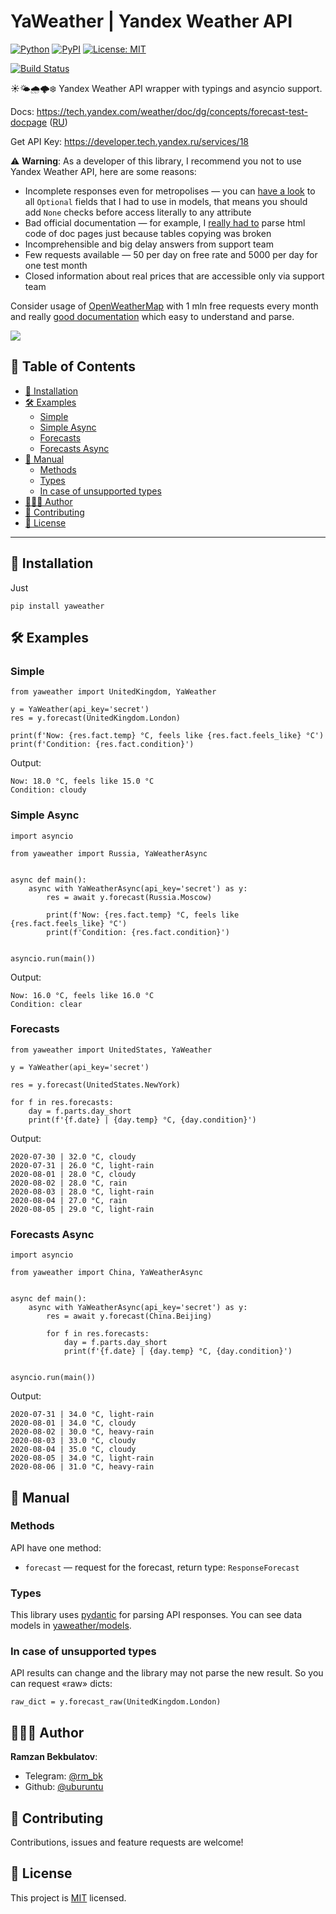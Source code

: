 # YaWeather | Yandex Weather API

[![Python](https://img.shields.io/badge/Python-3.6%20%7C%203.7%20%7C%203.8-blue.svg?longCache=true)]()
[![PyPI](https://img.shields.io/pypi/v/yaweather.svg)](https://pypi.python.org/pypi/yaweather)
[![License: MIT](https://img.shields.io/badge/License-MIT-green.svg)](https://github.com/uburuntu/yaweather/blob/master/LICENSE)

[![Build Status](https://travis-ci.org/uburuntu/yaweather.svg?branch=master)](https://travis-ci.org/uburuntu/yaweather)

☀️🌤🌧🌩❄️ Yandex Weather API wrapper with typings and asyncio support.

Docs: https://tech.yandex.com/weather/doc/dg/concepts/forecast-test-docpage ([RU](https://yandex.ru/dev/weather/doc/dg/concepts/forecast-test-docpage/))

Get API Key: https://developer.tech.yandex.ru/services/18

⚠️ **Warning**: As a developer of this library, I recommend you not to use Yandex Weather API, here are some reasons:
- Incomplete responses even for metropolises — you can [have a look](yaweather/models/forecast.py) to all `Optional` fields that I had to use in models, that means you should add `None` checks before access literally to any attribute  
- Bad official documentation — for example, I [really had to](scripts/build_models.py) parse html code of doc pages just because tables copying was broken
- Incomprehensible and big delay answers from support team
- Few requests available — 50 per day on free rate and 5000 per day for one test month
- Closed information about real prices that are accessible only via support team

Consider usage of [OpenWeatherMap](https://openweathermap.org/api) with 1 mln free requests every month and really [good documentation](https://openweathermap.org/api/one-call-api) which easy to understand and parse.

![](https://i.imgur.com/pMf2tpT.png)

## 📝 Table of Contents

- [🎒 Installation](#-installation)
- [🛠 Examples](#-examples)
  - [Simple](#simple)
  - [Simple Async](#simple-async)
  - [Forecasts](#forecasts)
  - [Forecasts Async](#forecasts-async)
- [📜 Manual](#-manual)
  - [Methods](#methods)
  - [Types](#types)
  - [In case of unsupported types](#in-case-of-unsupported-types)
- [👨🏻‍💻 Author](#-author)
- [💬 Contributing](#-contributing)
- [📝 License](#-license)


---

## 🎒 Installation
Just
```
pip install yaweather
```

## 🛠 Examples

### Simple

```python3
from yaweather import UnitedKingdom, YaWeather

y = YaWeather(api_key='secret')
res = y.forecast(UnitedKingdom.London)

print(f'Now: {res.fact.temp} °C, feels like {res.fact.feels_like} °C')
print(f'Condition: {res.fact.condition}')

```
Output:
```text
Now: 18.0 °C, feels like 15.0 °C
Condition: cloudy
```

### Simple Async

```python3
import asyncio

from yaweather import Russia, YaWeatherAsync


async def main():
    async with YaWeatherAsync(api_key='secret') as y:
        res = await y.forecast(Russia.Moscow)

        print(f'Now: {res.fact.temp} °C, feels like {res.fact.feels_like} °C')
        print(f'Condition: {res.fact.condition}')


asyncio.run(main())

```
Output:
```text
Now: 16.0 °C, feels like 16.0 °C
Condition: clear
```

### Forecasts

```python3
from yaweather import UnitedStates, YaWeather

y = YaWeather(api_key='secret')

res = y.forecast(UnitedStates.NewYork)

for f in res.forecasts:
    day = f.parts.day_short
    print(f'{f.date} | {day.temp} °C, {day.condition}')

```
Output:
```text
2020-07-30 | 32.0 °C, cloudy
2020-07-31 | 26.0 °C, light-rain
2020-08-01 | 28.0 °C, cloudy
2020-08-02 | 28.0 °C, rain
2020-08-03 | 28.0 °C, light-rain
2020-08-04 | 27.0 °C, rain
2020-08-05 | 29.0 °C, light-rain
```

### Forecasts Async

```python3
import asyncio

from yaweather import China, YaWeatherAsync


async def main():
    async with YaWeatherAsync(api_key='secret') as y:
        res = await y.forecast(China.Beijing)

        for f in res.forecasts:
            day = f.parts.day_short
            print(f'{f.date} | {day.temp} °C, {day.condition}')


asyncio.run(main())

```
Output:
```text
2020-07-31 | 34.0 °C, light-rain
2020-08-01 | 34.0 °C, cloudy
2020-08-02 | 30.0 °C, heavy-rain
2020-08-03 | 33.0 °C, cloudy
2020-08-04 | 35.0 °C, cloudy
2020-08-05 | 34.0 °C, light-rain
2020-08-06 | 31.0 °C, heavy-rain
```

## 📜 Manual

### Methods
API have one method:
* `forecast` — request for the forecast, return type: `ResponseForecast`

### Types
This library uses [pydantic](https://github.com/samuelcolvin/pydantic/) for parsing API responses.
You can see data models in [yaweather/models](yaweather/models).

### In case of unsupported types
API results can change and the library may not parse the new result. So you can request «raw» dicts: 
```python3
raw_dict = y.forecast_raw(UnitedKingdom.London)
```

## 👨🏻‍💻 Author

**Ramzan Bekbulatov**:
- Telegram: [@rm_bk](https://t.me/rm_bk)
- Github: [@uburuntu](https://github.com/uburuntu)

## 💬 Contributing

Contributions, issues and feature requests are welcome! 

## 📝 License

This project is [MIT](https://github.com/uburuntu/yaweather/blob/master/LICENSE) licensed.
